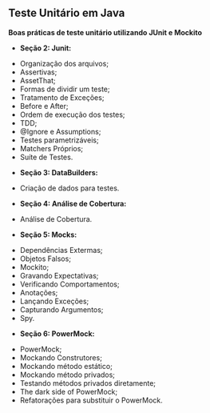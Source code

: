 ## Teste Unitário em Java

**Boas práticas de teste unitário utilizando JUnit e Mockito**

- **Seção 2: Junit:**
* Organização dos arquivos;
* Assertivas;
* AssetThat;
* Formas de dividir um teste;
* Tratamento de Exceções;
* Before e After;
* Ordem de execução dos testes;
* TDD;
* @Ignore e Assumptions;
* Testes parametrizáveis;
* Matchers Próprios;
* Suíte de Testes.
- **Seção 3: DataBuilders:**
* Criação de dados para testes.
- **Seção 4: Análise de Cobertura:**
* Análise de Cobertura.
- **Seção 5: Mocks:**
* Dependências Extermas;
* Objetos Falsos;
* Mockito;
* Gravando Expectativas;
* Verificando Comportamentos;
* Anotações;
* Lançando Exceções;
* Capturando Argumentos;
* Spy.
- **Seção 6: PowerMock:**
* PowerMock;
* Mockando Construtores;
* Mockando método estático;
* Mockando método privados;
* Testando métodos privados diretamente;
* The dark side of PowerMock;
* Refatorações para substituir o PowerMock. 
